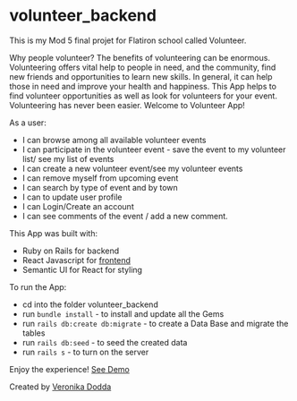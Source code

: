 # volunteer_backend
This is my Mod 5 final projet for Flatiron school called Volunteer.

Why people volunteer?
The benefits of volunteering can be enormous. Volunteering offers vital help to people in need, and the community, find new friends  and opportunities to learn new skills. In general, it can help those in need and improve your health and happiness.
This App helps  to find volunteer opportunities as well as look for volunteers for your event.  Volunteering has never been easier. Welcome to Volunteer App!

As a user: 
 - I can browse among all available volunteer events
 - I can participate in the volunteer event - save the event to my volunteer list/ see my list of events
 - I can create a new volunteer event/see my volunteer events
 - I can remove myself from upcoming event
 - I can search by type of event and  by town
 - I can to update user profile
 - I can Login/Create an account
 - I can see comments of the event / add a new comment.

This App was built with:
 - Ruby on Rails for backend
 - React Javascript for [frontend](https://github.com/vshengeliya/volunteer_frontend)
 - Semantic UI for React for styling

To run the App:

 - cd into the folder volunteer_backend
 - run `bundle install` - to install and update all the Gems
 - run `rails db:create db:migrate` - to create a Data Base and migrate the tables
 - run `rails db:seed` - to seed the created data
 - run `rails s` - to turn on the server

 Enjoy the experience!  [See Demo](https://youtu.be/Su-lPvynOsk)
 
 Created by [Veronika Dodda](https://github.com/vshengeliya)<br>

